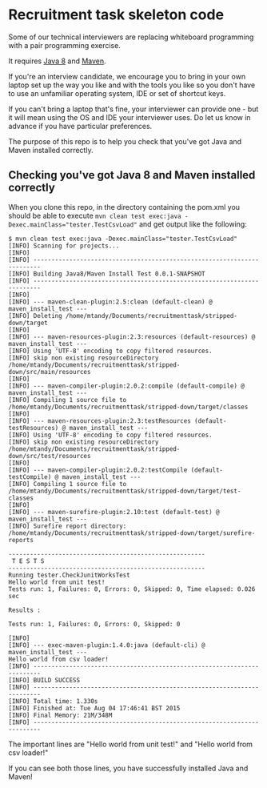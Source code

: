 # Recruitment task skeleton code

Some of our technical interviewers are replacing whiteboard programming with a pair programming exercise.

It requires [Java 8](https://en.wikipedia.org/wiki/Java_8) and [Maven](https://en.wikipedia.org/wiki/Apache_Maven).

If you're an interview candidate, we encourage you to bring in your own laptop
set up the way you like and with the tools you like
so you don't have to use an unfamiliar operating system, IDE or set of shortcut keys.

If you can't bring a laptop that's fine, your interviewer can provide one -
but it will mean using the OS and IDE your interviewer uses.
Do let us know in advance if you have particular preferences.

The purpose of this repo is to help you check that you've got Java and Maven installed correctly.

## Checking you've got Java 8 and Maven installed correctly

When you clone this repo, in the directory containing the pom.xml you should be able to execute
`mvn clean test exec:java -Dexec.mainClass="tester.TestCsvLoad"`
and get output like the following:


```
$ mvn clean test exec:java -Dexec.mainClass="tester.TestCsvLoad"
[INFO] Scanning for projects...
[INFO]                                                                         
[INFO] ------------------------------------------------------------------------
[INFO] Building Java8/Maven Install Test 0.0.1-SNAPSHOT
[INFO] ------------------------------------------------------------------------
[INFO] 
[INFO] --- maven-clean-plugin:2.5:clean (default-clean) @ maven_install_test ---
[INFO] Deleting /home/mtandy/Documents/recruitmenttask/stripped-down/target
[INFO] 
[INFO] --- maven-resources-plugin:2.3:resources (default-resources) @ maven_install_test ---
[INFO] Using 'UTF-8' encoding to copy filtered resources.
[INFO] skip non existing resourceDirectory /home/mtandy/Documents/recruitmenttask/stripped-down/src/main/resources
[INFO] 
[INFO] --- maven-compiler-plugin:2.0.2:compile (default-compile) @ maven_install_test ---
[INFO] Compiling 1 source file to /home/mtandy/Documents/recruitmenttask/stripped-down/target/classes
[INFO] 
[INFO] --- maven-resources-plugin:2.3:testResources (default-testResources) @ maven_install_test ---
[INFO] Using 'UTF-8' encoding to copy filtered resources.
[INFO] skip non existing resourceDirectory /home/mtandy/Documents/recruitmenttask/stripped-down/src/test/resources
[INFO] 
[INFO] --- maven-compiler-plugin:2.0.2:testCompile (default-testCompile) @ maven_install_test ---
[INFO] Compiling 1 source file to /home/mtandy/Documents/recruitmenttask/stripped-down/target/test-classes
[INFO] 
[INFO] --- maven-surefire-plugin:2.10:test (default-test) @ maven_install_test ---
[INFO] Surefire report directory: /home/mtandy/Documents/recruitmenttask/stripped-down/target/surefire-reports

-------------------------------------------------------
 T E S T S
-------------------------------------------------------
Running tester.CheckJunitWorksTest
Hello world from unit test!
Tests run: 1, Failures: 0, Errors: 0, Skipped: 0, Time elapsed: 0.026 sec

Results :

Tests run: 1, Failures: 0, Errors: 0, Skipped: 0

[INFO] 
[INFO] --- exec-maven-plugin:1.4.0:java (default-cli) @ maven_install_test ---
Hello world from csv loader!
[INFO] ------------------------------------------------------------------------
[INFO] BUILD SUCCESS
[INFO] ------------------------------------------------------------------------
[INFO] Total time: 1.330s
[INFO] Finished at: Tue Aug 04 17:46:41 BST 2015
[INFO] Final Memory: 21M/348M
[INFO] ------------------------------------------------------------------------
```

The important lines are "Hello world from unit test!" and "Hello world from csv loader!"

If you can see both those lines, you have successfully installed Java and Maven!
